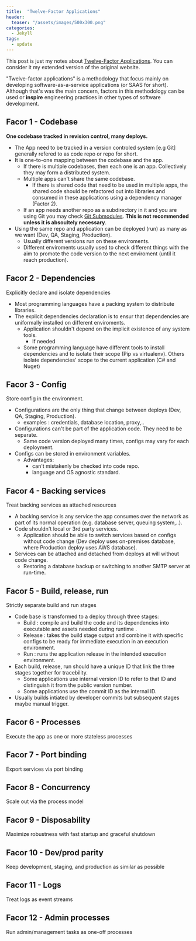 ```yaml
---
title:  "Twelve-Factor Applications"
header:
  teaser: "/assets/images/500x300.png"
categories: 
  - Jekyll
tags:
  - update
---
```


This post is just my notes about [Twelve-Factor Applications](https://www.12factor.net/). You can consider it my extended version of the original website.

"Twelve-factor applications" is a methodology that focus mainly on developing software-as-a-service applications (or SAAS for short).  Although that's was the main concern, factors in this methodology can be used or **inspire** engineering practices in other types of software development.

## Facor 1 - Codebase
**One codebase tracked in revision control, many deploys.**
- The App need to be tracked in a version controled system [e.g Git] generally refered to as code repo or repo for short.
- It is one-to-one mapping between the codebase and the app.
  - If there is multiple codebases, then each one is an app. Collectively they may form a distributed system.
  - Multiple apps can't share the same codebase.
    - If there is shared code that need to be used in multiple apps, the shared code should be refactored out into libraries and consumed in these applications using a dependency manager (Factor 2).
  - If an app needs another repo as a subdirectory in it and you are using Git you may check [Git Submodules](https://git-scm.com/book/en/v2/Git-Tools-Submodules). **This is not recommended unless it is absoultely necessary**.
- Using the same repo and application can be deployed (run) as many as we want (Dev, QA, Staging, Production). 
  - Usually different versions run on these enviroments.
  - Different enviroments usually used to check different things with the aim to promote the code version to the next enviroment (until it reach production).

## Facor 2 - Dependencies
Explicitly declare and isolate dependencies
- Most programming languages have a packing system to distribute libraries.
- The explicit dependencies declaration is to ensur that dependencies are uniformally installed on different enviroments.
  - Application shouldn't depend on the implicit existence of any system tools.
    - If needed
  - Some programming language have different tools to install dependencies and to isolate their scope (Pip vs virtualenv). Others isolate dependencies' scope to the current application (C# and Nuget)

## Facor 3 - Config
Store config in the environment.
- Configurations are the only thing that change between deploys (Dev, QA, Staging, Production).
  - examples : credentials, database location, proxy,..
- Configurations can't be part of the application code. They need to be separate.
  - Same code version deployed many times, configs may vary for each deployment.
- Configs can be stored in environment variables.
  - Advantages: 
    - can't mistakenly be checked into code repo.
    - language and OS agnostic standard.

## Facor 4 - Backing services
Treat backing services as attached resources
- A backing service is any service the app consumes over the network as part of its normal operation (e.g. database server, queuing system,..).
- Code shouldn't local or 3rd party services.
  - Application should be able to switch services based on configs without code change (Dev deploy uses on-premises database, where Production deploy uses AWS database).
- Services can be attached and detached from deploys at will without code change.
  - Restoring a database backup or switching to another SMTP server at run-time.

## Facor 5 - Build, release, run
Strictly separate build and run stages
- Code base is transformed to a deploy through three stages:
  - Build : compile and build the code and its dependencies into executable and assets needed during runtime .
  - Release : takes the build stage output and combine it with specific configs to be ready for immediate execution in an execution environment.
  - Run : runs the application release in the intended execution environment.
- Each build, release, run should have a unique ID that link the three stages together for tracebility.
  - Some applications use internal version ID to refer to that ID and distinguish it from the public version number.
  - Some applications use the commit ID as the internal ID.
- Usually builds intiated by developer commits but subsequent stages maybe manual trigger.

## Facor 6 - Processes
Execute the app as one or more stateless processes

## Facor 7 - Port binding
Export services via port binding

## Facor 8 - Concurrency
Scale out via the process model

## Facor 9 - Disposability
Maximize robustness with fast startup and graceful shutdown

## Facor 10 - Dev/prod parity
Keep development, staging, and production as similar as possible

## Facor 11 - Logs
Treat logs as event streams

## Facor 12 - Admin processes
Run admin/management tasks as one-off processes

